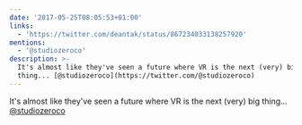 ```yaml
---
date: '2017-05-25T08:05:53+01:00'
links:
  - 'https://twitter.com/deantak/status/867234033138257920'
mentions:
  - '@studiozeroco'
description: >-
  It's almost like they've seen a future where VR is the next (very) big
  thing... [@studiozeroco](https://twitter.com/@studiozeroco)
---
```

It's almost like they've seen a future where VR is the next (very) big thing... [@studiozeroco](https://twitter.com/@studiozeroco) 
